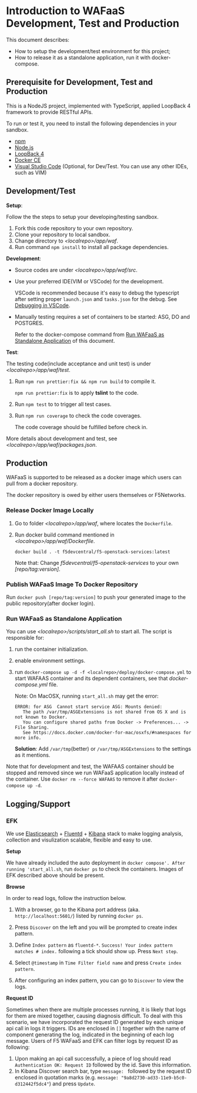# Introduction to WAFaaS Development, Test and Production

This document describes:

* How to setup the development/test environment for this project;
* How to release it as a standalone application, run it with docker-compose.

## Prerequisite for Development, Test and Production

This is a NodeJS project, implemented with TypeScript, applied LoopBack 4 framework to provide RESTful APIs.

To run or test it, you need to install the following dependencies in your sandbox.

* [npm](https://docs.npmjs.com/downloading-and-installing-node-js-and-npm)
* [Node.js](https://nodejs.org/en/)
* [LoopBack 4](https://loopback.io/doc/en/lb4/Getting-started.html)
* [Docker CE](https://docs.docker.com/install/)
* [Visual Studio Code](https://code.visualstudio.com/Download) (Optional, for Dev/Test. You can use any other IDEs, such as VIM)

## Development/Test

**Setup**:

Follow the the steps to setup your developing/testing sandbox.

1) Fork this code repository to your own repository.
2) Clone your repository to local sandbox.
3) Change directory to *\<localrepo>/app/waf*.
4) Run command `npm install` to install all package dependencies.

**Development**:

* Source codes are under *\<localrepo>/app/waf/src*.
* Use your preferred IDE(VIM or VSCode) for the development.
  
  VSCode is recommended because it's easy to debug the typescript after setting proper `launch.json` and `tasks.json` for the debug. See [Debugging in VSCode](https://code.visualstudio.com/Docs/editor/debugging).

* Manually testing requires a set of containers to be started: ASG, DO and POSTGRES.

  Refer to the docker-compose command from [Run WAFaaS as Standalone Application](#RunItStandalone) of this document.

**Test**:

The testing code(include acceptance and unit test) is under *\<localrepo>/app/waf/test*.

1) Run `npm run prettier:fix && npm run build` to compile it.

   `npm run prettier:fix` is to apply **tslint** to the code.

2) Run `npm test` to to trigger all test cases.

3) Run `npm run coverage` to check the code coverages.

   The code coverage should be fulfilled before check in. 

More details about development and test, see *\<localrepo>/app/waf/packages.json*.

## Production

WAFaaS is supported to be released as a docker image which users can pull from a docker repository.

The docker repository is owed by either users themselves or F5Networks.

### Release Docker Image Locally

1. Go to folder *\<localrepo>/app/waf*, where locates the `Dockerfile`.

2. Run docker build command mentioned in *\<localrepo>/app/waf/Dockerfile*.

   ```
   docker build . -t f5devcentral/f5-openstack-services:latest
   ```

   Note that: Change *f5devcentral/f5-openstack-services* to your own *[repo/tag:version]*.

### Publish WAFaaS Image To Docker Repository

Run `docker push [repo/tag:version]` to push your generated image to the public repository(after docker login).

### <span id = "RunItStandalone">Run WAFaaS as Standalone Application</span>

You can use *\<localrepo>/scripts/start_all.sh* to start all. The script is responsible for:

1) run the container initialization.
2) enable environment settings.
3) run `docker-compose up -d -f <localrepo>/deploy/docker-compose.yml` to start WAFAAS container and its dependent containers, see that *docker-compose.yml* file.

   Note: On MacOSX, running `start_all.sh` may get the error:
   ```
   ERROR: for ASG  Cannot start service ASG: Mounts denied:
      The path /var/tmp/ASGExtensions is not shared from OS X and is not known to Docker.
      You can configure shared paths from Docker -> Preferences... -> File Sharing.
      See https://docs.docker.com/docker-for-mac/osxfs/#namespaces for more info.
   ```
   **Solution**: Add `/var/tmp`(better) or `/var/tmp/ASGExtensions` to the settings as it mentions.

Note that for development and test, the WAFAAS container should be stopped and removed since we run WAFaaS application locally instead of the container. Use `docker rm --force WAFAAS` to remove it after `docker-compose up -d`.


## Logging/Support

### EFK

We use [Elasticsearch](https://www.elastic.co/products/elasticsearch) + [Fluentd](https://docs.fluentd.org/v/0.12/) + [Kibana](https://www.elastic.co/products/kibana) stack to make logging analysis, collection and visulization scalable, flexible and easy to use. 

**Setup**

We have already included the auto deployment in `docker compose'. After running 'start_all.sh`, run `docker ps` to check the containers. Images of EFK described above should be present. 

**Browse**

In order to read logs, follow the instruction below. 

1) With a browser, go to the Kibana port address (aka. `http://localhost:5601/`) listed by running `docker ps`. 

2) Press `Discover` on the left and you will be prompted to create index pattern.

3) Define `Index pattern` as `fluentd-*`. `Success! Your index pattern matches # index.` following a tick should show up. Press `Next step`. 

4) Select `@timestamp` in `Time Filter field name` and press `Create index pattern`.

5) After configuring an index pattern, you can go to `Discover` to view the logs. 

**Request ID**

Sometimes when there are multiple processes running, it is likely that logs for them are mixed together, causing diagnosis difficult. To deal with this scenario, we have incorporated the request ID generated by each unique api call in logs it triggers. IDs are enclosed in `[]` together with the name of component generating the log, indicated in the beginning of each log message. Users of F5 WAFaaS and EFK can filter logs by request ID as following: 

1) Upon making an api call successfully, a piece of log should read `Authentication OK: Request ID` followed by the id. Save this information. 
2) In Kibana Discover search bar, type `message: ` followed by the request ID enclosed in quotation marks (e.g. `message: "9a8d2730-ad33-11e9-b5c0-d312442f5dc4"`)  and press `Update`. 

